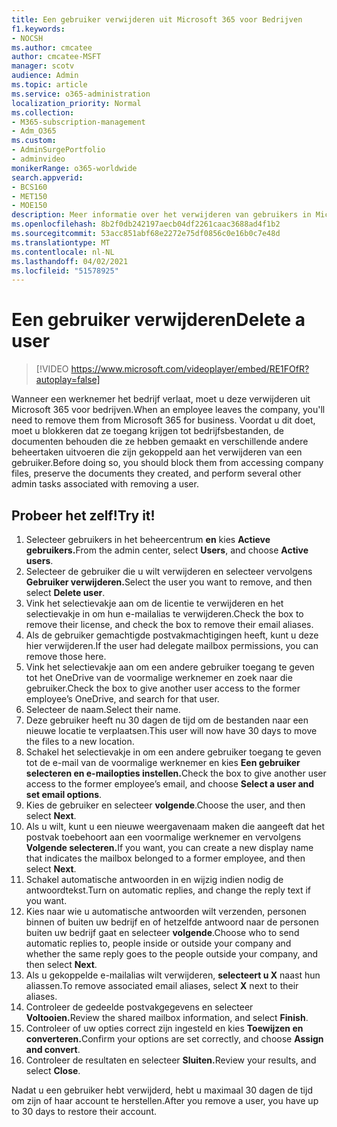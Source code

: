 ```yaml
---
title: Een gebruiker verwijderen uit Microsoft 365 voor Bedrijven
f1.keywords:
- NOCSH
ms.author: cmcatee
author: cmcatee-MSFT
manager: scotv
audience: Admin
ms.topic: article
ms.service: o365-administration
localization_priority: Normal
ms.collection:
- M365-subscription-management
- Adm_O365
ms.custom:
- AdminSurgePortfolio
- adminvideo
monikerRange: o365-worldwide
search.appverid:
- BCS160
- MET150
- MOE150
description: Meer informatie over het verwijderen van gebruikers in Microsoft 365 voor bedrijven.
ms.openlocfilehash: 8b2f0db242197aecb04df2261caac3688ad4f1b2
ms.sourcegitcommit: 53acc851abf68e2272e75df0856c0e16b0c7e48d
ms.translationtype: MT
ms.contentlocale: nl-NL
ms.lasthandoff: 04/02/2021
ms.locfileid: "51578925"
---
```

# <a name="delete-a-user"></a><span data-ttu-id="1e70a-103">Een gebruiker verwijderen</span><span class="sxs-lookup"><span data-stu-id="1e70a-103">Delete a user</span></span>

> [!VIDEO https://www.microsoft.com/videoplayer/embed/RE1FOfR?autoplay=false]

<span data-ttu-id="1e70a-104">Wanneer een werknemer het bedrijf verlaat, moet u deze verwijderen uit Microsoft 365 voor bedrijven.</span><span class="sxs-lookup"><span data-stu-id="1e70a-104">When an employee leaves the company, you'll need to remove them from Microsoft 365 for business.</span></span> <span data-ttu-id="1e70a-105">Voordat u dit doet, moet u blokkeren dat ze toegang krijgen tot bedrijfsbestanden, de documenten behouden die ze hebben gemaakt en verschillende andere beheertaken uitvoeren die zijn gekoppeld aan het verwijderen van een gebruiker.</span><span class="sxs-lookup"><span data-stu-id="1e70a-105">Before doing so, you should block them from accessing company files, preserve the documents they created, and perform several other admin tasks associated with removing a user.</span></span>

## <a name="try-it"></a><span data-ttu-id="1e70a-106">Probeer het zelf!</span><span class="sxs-lookup"><span data-stu-id="1e70a-106">Try it!</span></span>

1. <span data-ttu-id="1e70a-107">Selecteer gebruikers in het beheercentrum **en** kies **Actieve gebruikers.**</span><span class="sxs-lookup"><span data-stu-id="1e70a-107">From the admin center, select **Users**, and choose **Active users**.</span></span>
1. <span data-ttu-id="1e70a-108">Selecteer de gebruiker die u wilt verwijderen en selecteer vervolgens **Gebruiker verwijderen.**</span><span class="sxs-lookup"><span data-stu-id="1e70a-108">Select the user you want to remove, and then select **Delete user**.</span></span>
1. <span data-ttu-id="1e70a-109">Vink het selectievakje aan om de licentie te verwijderen en het selectievakje in om hun e-mailalias te verwijderen.</span><span class="sxs-lookup"><span data-stu-id="1e70a-109">Check the box to remove their license, and check the box to remove their email aliases.</span></span>
1. <span data-ttu-id="1e70a-110">Als de gebruiker gemachtigde postvakmachtigingen heeft, kunt u deze hier verwijderen.</span><span class="sxs-lookup"><span data-stu-id="1e70a-110">If the user had delegate mailbox permissions, you can remove those here.</span></span>
1. <span data-ttu-id="1e70a-111">Vink het selectievakje aan om een andere gebruiker toegang te geven tot het OneDrive van de voormalige werknemer en zoek naar die gebruiker.</span><span class="sxs-lookup"><span data-stu-id="1e70a-111">Check the box to give another user access to the former employee’s OneDrive, and search for that user.</span></span>
1. <span data-ttu-id="1e70a-112">Selecteer de naam.</span><span class="sxs-lookup"><span data-stu-id="1e70a-112">Select their name.</span></span>
1. <span data-ttu-id="1e70a-113">Deze gebruiker heeft nu 30 dagen de tijd om de bestanden naar een nieuwe locatie te verplaatsen.</span><span class="sxs-lookup"><span data-stu-id="1e70a-113">This user will now have 30 days to move the files to a new location.</span></span>
1. <span data-ttu-id="1e70a-114">Schakel het selectievakje in om een andere gebruiker toegang te geven tot de e-mail van de voormalige werknemer en kies **Een gebruiker selecteren en e-mailopties instellen.**</span><span class="sxs-lookup"><span data-stu-id="1e70a-114">Check the box to give another user access to the former employee’s email, and choose **Select a user and set email options**.</span></span>
1. <span data-ttu-id="1e70a-115">Kies de gebruiker en selecteer **volgende**.</span><span class="sxs-lookup"><span data-stu-id="1e70a-115">Choose the user, and then select **Next**.</span></span>
1. <span data-ttu-id="1e70a-116">Als u wilt, kunt u een nieuwe weergavenaam maken die aangeeft dat het postvak toebehoort aan een voormalige werknemer en vervolgens **Volgende selecteren.**</span><span class="sxs-lookup"><span data-stu-id="1e70a-116">If you want, you can create a new display name that indicates the mailbox belonged to a former employee, and then select **Next**.</span></span>
1. <span data-ttu-id="1e70a-117">Schakel automatische antwoorden in en wijzig indien nodig de antwoordtekst.</span><span class="sxs-lookup"><span data-stu-id="1e70a-117">Turn on automatic replies, and change the reply text if you want.</span></span>
1. <span data-ttu-id="1e70a-118">Kies naar wie u automatische antwoorden wilt verzenden, personen binnen of buiten uw bedrijf en of hetzelfde antwoord naar de personen buiten uw bedrijf gaat en selecteer **volgende**.</span><span class="sxs-lookup"><span data-stu-id="1e70a-118">Choose who to send automatic replies to, people inside or outside your company and whether the same reply goes to the people outside your company, and then select **Next**.</span></span>
1. <span data-ttu-id="1e70a-119">Als u gekoppelde e-mailalias wilt verwijderen, **selecteert u X** naast hun aliassen.</span><span class="sxs-lookup"><span data-stu-id="1e70a-119">To remove associated email aliases, select **X** next to their aliases.</span></span>
1. <span data-ttu-id="1e70a-120">Controleer de gedeelde postvakgegevens en selecteer **Voltooien.**</span><span class="sxs-lookup"><span data-stu-id="1e70a-120">Review the shared mailbox information, and select **Finish**.</span></span>
1. <span data-ttu-id="1e70a-121">Controleer of uw opties correct zijn ingesteld en kies **Toewijzen en converteren.**</span><span class="sxs-lookup"><span data-stu-id="1e70a-121">Confirm your options are set correctly, and choose **Assign and convert**.</span></span>
1. <span data-ttu-id="1e70a-122">Controleer de resultaten en selecteer **Sluiten.**</span><span class="sxs-lookup"><span data-stu-id="1e70a-122">Review your results, and select **Close**.</span></span>

<span data-ttu-id="1e70a-123">Nadat u een gebruiker hebt verwijderd, hebt u maximaal 30 dagen de tijd om zijn of haar account te herstellen.</span><span class="sxs-lookup"><span data-stu-id="1e70a-123">After you remove a user, you have up to 30 days to restore their account.</span></span>
